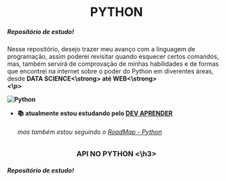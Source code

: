 <h1 align="center"> PYTHON </h1>
<h5>Repositório de estudo!</h5> 
<p>Nesse repositório, desejo trazer meu avanço com a linguagem de programação, assim poderei revisitar quando esquecer certos
comandos, mas, também servirá de comprovação de minhas habilidades e de formas que encontrei na internet sobre o poder do Python
em diverentes áreas, desde <strong>DATA SCIENCE<\strong> até <stong>WEB<\strong><br><\p>

![Python](https://img.shields.io/badge/-python-05122A?style=flat&logo=python)&nbsp;
- 📚 atualmente estou estudando pelo [DEV APRENDER](https://membros.devaprender.com/)
  ###### mas também estou seguindo o [RoadMap - Python](https://roadmap.sh/python)

<h3 align="center"> API NO PYTHON <\h3>
<h5>Repositório de estudo!</h5> 
